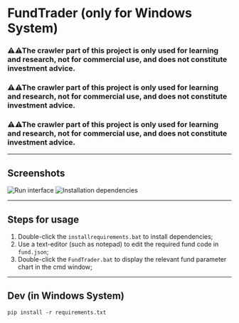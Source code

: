 # FundTrader (only for Windows System)

### ⚠⚠The crawler part of this project is only used for learning and research, not for commercial use, and does not constitute investment advice.

### ⚠⚠The crawler part of this project is only used for learning and research, not for commercial use, and does not constitute investment advice.

### ⚠⚠The crawler part of this project is only used for learning and research, not for commercial use, and does not constitute investment advice.

---

## Screenshots

![Run interface](https://github.dev/SimonWDC/FundTrader/blob/29a1299967c7107e3358f75b0e5fb8cc9d1e0163/img/2.jpg)
![Installation dependencies](https://github.dev/SimonWDC/FundTrader/blob/29a1299967c7107e3358f75b0e5fb8cc9d1e0163/img/1.jpg)

---

## Steps for usage

1. Double-click the `installrequirements.bat` to install dependencies;
2. Use a text-editor (such as notepad) to edit the required fund code in `fund.json`;
3. Double-click the `FundTrader.bat` to display the relevant fund parameter chart in the cmd window;

---

## Dev (in Windows System)

```
pip install -r requirements.txt
```